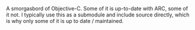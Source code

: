 A smorgasbord of Objective-C. Some of it is up-to-date with ARC, some of it not. I typically use this as a submodule and include source directly, which is why only some of it is up to date / maintained.